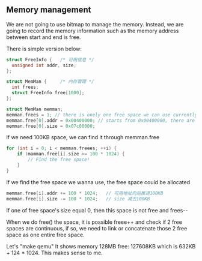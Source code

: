 ## Memory management
We are not going to use bitmap to manage the memory. Instead, we are going to record the memory information such as the memory address between start and end is free.

There is simple version below:
``` C
struct FreeInfo {   /* 可用信息 */
  unsigned int addr, size;
};

struct MemMan {     /* 内存管理 */
  int frees;
  struct FreeInfo free[1000];
};

struct MemMan memman;
memman.frees = 1; // there is onely one free space we can use currently
memman.free[0].addr = 0x00400000; // starts from 0x00400000, there are 124MB free space
memman.free[0].size = 0x07c00000;
```
If we need 100KB space, we can find it through memman.free
``` C
for (int i = 0; i < memman.freees; ++i) {
    if (mamman.free[i].size >= 100 * 1024) {
        // Find the free space!
    }
}
```
If we find the free space we wanna use, the free space could be allocated
``` C
memman.free[i].addr += 100 * 1024;   // 可用地址向后推进100KB   
memman.free[i].size -= 100 * 1024;   // size 减去100KB   
```
If one of free space's size equal 0, then this space is not free and frees--

When we do free() the space, it is possible freee++ and check if 2 free spaces are continuous, if so, we need to link or concatenate those 2 free space as one entire free space.

Let's "make qemu"
It shows memory 128MB  free: 127608KB which is 632KB + 124 * 1024. This makes sense to me.